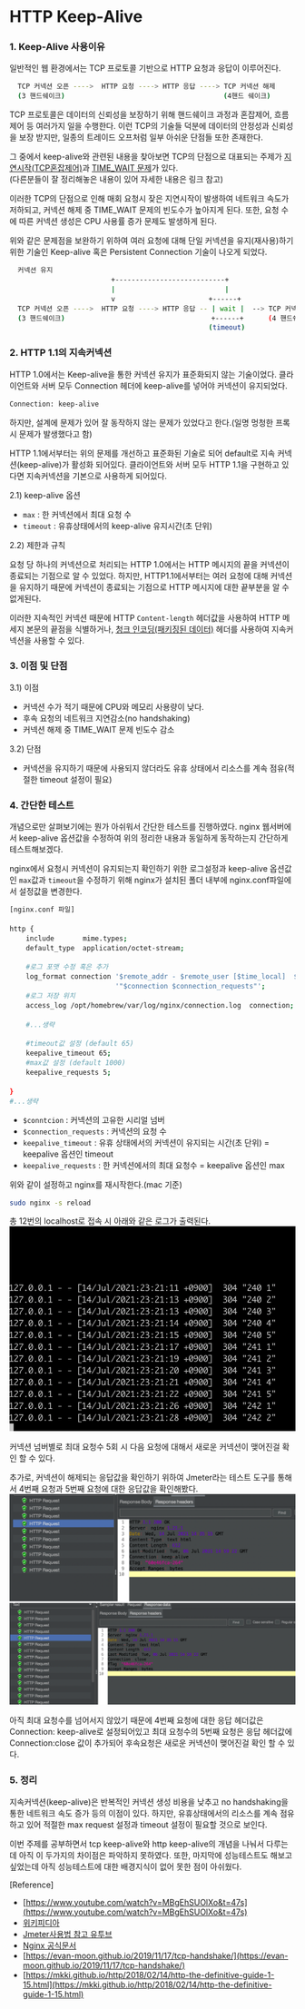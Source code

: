 # HTTP Keep-Alive

### 1. Keep-Alive 사용이유

일반적인 웹 환경에서는 TCP 프로토콜 기반으로 HTTP 요청과 응답이 이루어진다. 

```bash
  TCP 커넥션 오픈 ---->  HTTP 요청 ----> HTTP 응답 ----> TCP 커넥션 해제
  (3 핸드쉐이크)                                       (4핸드 쉐이크)
```

 TCP 프로토콜은 데이터의 신뢰성을 보장하기 위해 핸드쉐이크 과정과 혼잡제어, 흐름제어 등 여러가지 일을 수행한다.
이런 TCP의 기술들 덕분에 데이터의 안정성과 신뢰성을 보장 받지만, 일종의 트레이드 오프처럼 일부 아쉬운 단점들 또한 존재한다.   

 그 중에서 keep-alive와 관련된 내용을 찾아보면 TCP의 단점으로 대표되는 주제가 [지연시작(TCP혼잡제어)](https://evan-moon.github.io/2019/11/26/tcp-congestion-control/)과 [TIME_WAIT 문제](https://www.youtube.com/watch?v=MBgEhSUOlXo&t=359s)가 있다.   
 (다른분들이 잘 정리해놓은 내용이 있어 자세한 내용은 링크 참고)

 이러한 TCP의 단점으로 인해 매회 요청시 잦은 지연시작이 발생하여 네트워크 속도가 저하되고, 커넥션 해제 중 TIME_WAIT 문제의 빈도수가 높아지게 된다. 또한, 요청 수에 따른 커넥션 생성은 CPU 사용률 증가 문제도 발생하게 된다. 

위와 같은 문제점을 보완하기 위하여 여러 요청에 대해 단일 커넥션을 유지(재사용)하기 위한 기술인 Keep-alive 혹은 Persistent Connection 기술이 나오게 되었다.
```bash
  커넥션 유지
                         +---------------------------+
                         |                           |                                         
                         v                       +------+
  TCP 커넥션 오픈 ---->  HTTP 요청 ----> HTTP 응답 -- | wait |  --> TCP 커넥션 해제
  (3 핸드쉐이크)                                    +------+      (4 핸드쉐이크)
                                                 (timeout)
```          

### 2. HTTP 1.1의 지속커넥션

HTTP 1.0에서는 Keep-alive을 통한 커넥션 유지가 표준화되지 않는 기술이었다. 클라이언트와 서버 모두 Connection 헤더에 keep-alive를
넣어야 커넥션이 유지되었다.

```bash
Connection: keep-alive
``` 
하지만, 설계에 문제가 있어 잘 동작하지 않는 문제가 있었다고 한다.(일명 멍청한 프록시 문제가 발생했다고 함) 

HTTP 1.1에서부터는 위의 문제를 개선하고 표준화된 기술로 되어 default로 지속 커넥션(keep-alive)가 활성화 되어있다. 클라이언트와 서버 모두 HTTP 1.1을 구현하고 있다면 지속커넥션을 기본으로 사용하게 되어있다.  
   
2.1) keep-alive 옵션
- `max` : 한 커넥션에서 최대 요청 수   
- `timeout` : 유휴상태에서의 keep-alive 유지시간(초 단위)


2.2) 제한과 규칙  

  요청 당 하나의 커넥션으로 처리되는 HTTP 1.0에서는 HTTP 메시지의 끝을 커넥션이 종료되는 기점으로 알 수 있었다. 하지만, HTTP1.1에서부터는 여러 요청에 대해 커넥션을 유지하기 때문에 커넥션이 종료되는 기점으로 HTTP 메시지에 대한 끝부분을 알 수 없게된다.
  
  이러한 지속적인 커넥션 때문에 HTTP `Content-length` 헤더값을 사용하여 HTTP 메세지 본문의 끝점을 식별하거나,
  [청크 인코딩(패키징된 데이터)](https://developer.mozilla.org/ko/docs/Web/HTTP/Headers/Transfer-Encoding) 헤더를 사용하여 지속커넥션을 사용할 수 있다.  


### 3. 이점 및 단점

 3.1) 이점
- 커넥션 수가 적기 때문에 CPU와 메모리 사용량이 낮다.
- 후속 요청의 네트워크 지연감소(no handshaking)
- 커넥션 해제 중 TIME_WAIT 문제 빈도수 감소 

 3.2) 단점 
- 커넥션을 유지하기 때문에 사용되지 않더라도 유휴 상태에서 리소스를 계속 점유(적절한 timeout 설정이 필요)



### 4. 간단한 테스트

개념으로만 살펴보기에는 뭔가 아쉬워서 간단한 테스트를 진행하였다. nginx 웹서버에서 keep-alive 옵션값을 수정하여 위의 정리한 
내용과 동일하게 동작하는지 간단하게 테스트해보겠다. 
  
nginx에서 요청시 커넥션이 유지되는지 확인하기 위한 로그설정과 keep-alive 옵션값인 `max`값과 `timeout`을 수정하기 위해 nginx가 설치된 폴더 내부에 nginx.conf파일에서 설정값을 변경한다.

```bash
[nginx.conf 파일]

http {
    include       mime.types;
    default_type  application/octet-stream;
     
    #로그 포맷 수정 혹은 추가   
    log_format connection '$remote_addr - $remote_user [$time_local]  $status '
                          '"$connection $connection_requests"';
    #로그 저장 위치 
    access_log /opt/homebrew/var/log/nginx/connection.log  connection;

    #...생략

    #timeout값 설정 (default 65)
    keepalive_timeout 65;
    #max값 설정 (default 1000)
    keepalive_requests 5;

}
#...생략
```
 - `$conntcion` :  커넥션의 고유한 시리얼 넘버
 - `$connection_requests` : 커넥션의 요청 수  
 - `keepalive_timeout` :  유휴 상태에서의 커넥션이 유지되는 시간(초 단위) = keepalive 옵션인 timeout
 - `keepalive_requests` : 한 커넥션에서의 최대 요청수 = keepalive 옵션인 max 

위와 같이 설정하고 nginx를 재시작한다.(mac 기준) 

```bash
sudo nginx -s reload 
```

총 12번의 localhost로 접속 시 아래와 같은 로그가 출력된다.   
![로그출력](./images/로그.png)

커넥션 넘버별로 최대 요청수 5회 시 다음 요청에 대해서 새로운 커넥션이 맺어진걸 확인 할 수 있다. 

추가로, 커넥션이 해제되는 응답값을 확인하기 위하여 Jmeter라는 테스트 도구를 통해서 4번째 요청과
5번째 요청에 대한 응답값을 확인해봤다.
![4번째_요청](./images/4번째_요청.png)
![5번째_요청](./images/5번째_요청.png)

아직 최대 요청수를 넘어서지 않았기 때문에 4번째 요청에 대한 응답 헤더값은 Connection: keep-alive로 설정되어있고
최대 요청수의 5번째 요청은 응답 헤더값에 Connection:close 값이 추가되어 후속요청은 새로운 커넥션이 맺어진걸 확인 할 수 있다. 

### 5. 정리
지속커넥션(keep-alive)은 반복적인 커넥션 생성 비용을 낮추고 no handshaking을 통한 네트워크 속도 증가 등의 이점이 있다. 
하지만, 유휴상태에서의 리소스를 계속 점유하고 있어 적절한 max request 설정과 timeout 설정이 필요할 것으로 보인다. 

이번 주제를 공부하면서 tcp keep-alive와 http keep-alive의 개념을 나눠서 다루는데 아직 이 두가지의 차이점은 파악하지 못하였다. 또한,
마지막에 성능테스트도 해보고 싶었는데 아직 성능테스트에 대한 배경지식이 없어 못한 점이 아쉬웠다. 


[Reference]  
 - [https://www.youtube.com/watch?v=MBgEhSUOlXo&t=47s](https://www.youtube.com/watch?v=MBgEhSUOlXo&t=47s)
- [위키피디아](https://en.wikipedia.org/wiki/HTTP_persistent_connection#HTTP_1.0)
- [Jmeter사용법 참고 유투브](https://www.youtube.com/watch?v=1AyxqIePusA&t=321s)
- [Nginx 공식문서](http://nginx.org/en/docs/)
- [https://evan-moon.github.io/2019/11/17/tcp-handshake/](https://evan-moon.github.io/2019/11/17/tcp-handshake/)
- [https://mkki.github.io/http/2018/02/14/http-the-definitive-guide-1-15.html](https://mkki.github.io/http/2018/02/14/http-the-definitive-guide-1-15.html)
